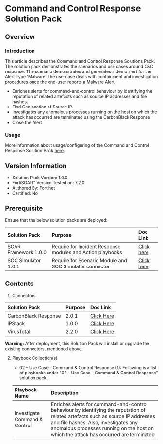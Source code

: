 # Command and Control Response Solution Pack

## Overview

### Introduction

This article describes the Command and Control Response Solutions Pack. The solution pack demonstrates the scenarios and use cases around C&C response. The scenario demonstrates and generates a demo alert for the Alert Type 'Malware'.The use-case deals with containment and investigation procedures once the end-user reports a Malware Alert.

- Enriches alerts for command-and-control behaviour by identifying the reputation of related artefacts such as source IP addresses and file hashes.
- Find Geolocation of Source IP.
- Investigates any anomalous processes running on the host on which the attack has occurred are terminated using the CarbonBlack Response
- Close the Alert

### Usage

More information about usage/configuring of the Command and Control Response Solution Pack [here](https://github.com/fortinet-fortisoar/solution-pack-command-and-control-response/blob/develop/docs/solution-pack-guide.md).

## Version Information

- Solution Pack Version: 1.0.0
- FortiSOAR™ Version Tested on: 7.2.0
- Authored By: Fortinet
- Certified: No

## Prerequisite

Ensure that the below solution packs are deployed:

**Solution Pack**|**Purpose**|**Doc Link**|
| :- | :- | :- |
|SOAR Framework 1.0.0|Require for Incident Response modules and Action playbooks|[Click here](https://github.com/fortinet-fortisoar/solution-pack-soar-framework/blob/develop/README.md)|
|SOC Simulator 1.0.1|Require for Scenario Module and SOC Simulator connector| [Click here](https://github.com/fortinet-fortisoar/solution-pack-soc-simulator/blob/develop/README.md)|

## Contents

1. Connectors

**Solution Pack**|**Purpose**|**Doc Link**|
| :- | :- | :- |
|CarbonBlack Response|2.0.1|[Click Here](https://docs.fortinet.com/document/fortisoar/2.0.1/carbonblack-response/1/carbonblack-response-v2-0-1)|
|IPStack|1.0.0|[Click Here](https://docs.fortinet.com/document/fortisoar/1.0.0/ipstack/1/ipstack-v1-0-0)|
|VirusTotal|2.2.0|[Click Here](https://docs.fortinet.com/document/fortisoar/2.2.0/virustotal/191/virustotal-v2-2-0)|

**Warning:** After deployment, this Solution Pack will install or upgrade the existing connectors, mentioned above.

2. Playbook Collection(s)

    - 02 - Use Case - Command & Control Response (1): Following is a list of playbooks under "02 - Use Case - Command & Control Response” solution pack.

    **Playbook Name**|**Description**
    | :- | :- |
    |Investigate Command & Control|Enriches alerts for command-and-control behaviour by identifying the reputation of related artefacts such as source IP addresses and file hashes. Also, investigates any anomalous processes running on the host on which the attack has occurred are terminated |
